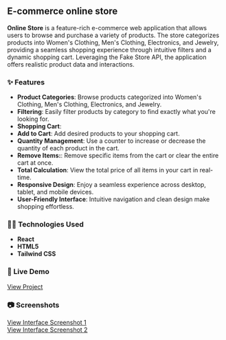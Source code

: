## E-commerce online store

**Online Store** is a feature-rich e-commerce web application that allows users to browse and purchase a variety of products. The store categorizes products into Women's Clothing, Men's Clothing, Electronics, and Jewelry, providing a seamless shopping experience through intuitive filters and a dynamic shopping cart. Leveraging the Fake Store API, the application offers realistic product data and interactions.

### ✨ Features

- **Product Categories**: Browse products categorized into Women's Clothing, Men's Clothing, Electronics, and Jewelry.
- **Filtering**: Easily filter products by category to find exactly what you're looking for.
- **Shopping Cart**:
- **Add to Cart**: Add desired products to your shopping cart.
- **Quantity Management**: Use a counter to increase or decrease the quantity of each product in the cart.
- **Remove Items:**: Remove specific items from the cart or clear the entire cart at once.
- **Total Calculation**: View the total price of all items in your cart in real-time.
- **Responsive Design**: Enjoy a seamless experience across desktop, tablet, and mobile devices.
- **User-Friendly Interface**:  Intuitive navigation and clean design make shopping effortless.

### 🧑‍💻 Technologies Used

- **React**
- **HTML5**
- **Tailwind CSS**

### 🚀 Live Demo

<a href="https://e-commerce-wtpa.onrender.com" target="_blank" rel="noopener noreferrer">View Project</a>   

### 📷 Screenshots

<a href="https://github.com/inna-shchokina/E-Commerce/blob/main/E-commerce/E-commerce-1.jpg?raw=true" rel="noopener noreferrer">View Interface Screenshot 1</a> 
<br>
<a href="https://github.com/inna-shchokina/E-Commerce/blob/main/E-commerce/E-commerce-2.jpg?raw=true" target="_blank" rel="noopener noreferrer">View Interface Screenshot 2</a>
